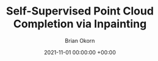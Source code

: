 ---
layout: post
title:  "Self-Supervised Point Cloud Completion via Inpainting"
date:   2021-11-01 00:00:00 +00:00
image: /images/bmvc2-2021-new.gif
categories: research
author: "Brian Okorn"
authors: Himangi Mittal, <strong>Brian Okorn</strong>, Arpit Jangid, David Held
award: <award>Oral presentation</award> (Selection rate 3.3%)
bib: "@article{mittal2021self,\n  title={Self-Supervised Point Cloud Completion\
    \ via Inpainting},\n  author={Mittal, Himangi and Okorn, Brian and Jangid, Arpit\
    \ and Held, David},\n  journal={British Machine Vision Conference (BMVC), 2021},\n\
    \  year={2021}\n}"
pdf: https://arxiv.org/pdf/2111.10701.pdf
video: https://www.bmvc2021-virtualconference.com/conference/papers/paper_0443.html
site: https://self-supervised-completion-inpainting.github.io/
venue: British Machine Vision Conference (BMVC)
---